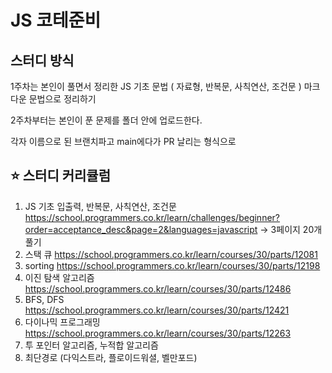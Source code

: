 # JS 코테준비


## 스터디 방식

1주차는 본인이 풀면서 정리한 JS 기초 문법 ( 자료형, 반복문, 사칙연산, 조건문 ) 마크다운 문법으로 정리하기

2주차부터는 본인이 푼 문제를 폴더 안에 업로드한다.

각자 이름으로 된 브랜치파고 main에다가 PR 날리는 형식으로



## ⭐️ 스터디 커리큘럼
1. JS 기초 입출력, 반복문, 사칙연산, 조건문 
 https://school.programmers.co.kr/learn/challenges/beginner?order=acceptance_desc&page=2&languages=javascript
→ 3페이지 20개 풀기
2. 스택 큐
  https://school.programmers.co.kr/learn/courses/30/parts/12081
3. sorting 
    https://school.programmers.co.kr/learn/courses/30/parts/12198
4. 이진 탐색 알고리즘
    https://school.programmers.co.kr/learn/courses/30/parts/12486
5. BFS, DFS 
    https://school.programmers.co.kr/learn/courses/30/parts/12421
6. 다이나믹 프로그래밍 
    https://school.programmers.co.kr/learn/courses/30/parts/12263
7. 투 포인터 알고리즘, 누적합 알고리즘
8. 최단경로 (다익스트라, 플로이드워셜, 벨만포드)